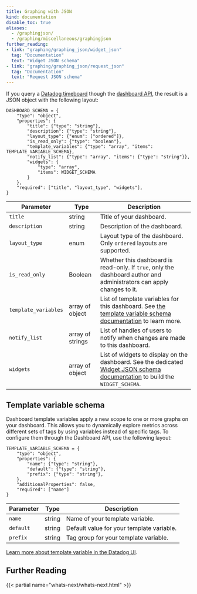 ```yaml
---
title: Graphing with JSON
kind: documentation
disable_toc: true
aliases:
  - /graphingjson/
  - /graphing/miscellaneous/graphingjson
further_reading:
- link: "graphing/graphing_json/widget_json"
  tag: "Documentation"
  text: "Widget JSON schema"
- link: "graphing/graphing_json/request_json"
  tag: "Documentation"
  text: "Request JSON schema"
---
```


If you query a [Datadog timeboard][1] though the [dashboard API][2], the result is a JSON object with the following layout:

```
DASHBOARD_SCHEMA = {
    "type": "object",
    "properties": {
        "title": {"type": "string"},
        "description": {"type": "string"},
        "layout_type": {"enum": ["ordered"]},
        "is_read_only": {"type": "boolean"},
        "template_variables": {"type": "array", "items": TEMPLATE_VARIABLE_SCHEMA},
        "notify_list": {"type": "array", "items": {"type": "string"}},
        "widgets": {
            "type": "array",
            "items": WIDGET_SCHEMA
        }
    },
    "required": ["title", "layout_type", "widgets"],
}
```

| Parameter            | Type             | Description                                                                                                                                                                         |
| ------               | -----            | --------                                                                                                                                                                            |
| `title`              | string           | Title of your dashboard.                                                                                                                                                            |
| `description`        | string           | Description of the dashboard.                                                                                                                                                       |
| `layout_type`        | enum             | Layout type of the dashboard. Only `ordered` layouts are supported.                                                                                                                     |
| `is_read_only`       | Boolean          | Whether this dashboard is read-only. If `true`, only the dashboard author and administrators can apply changes to it.                                                               |
| `template_variables` | array of object  | List of template variables for this dashboard. See [the template variable schema documentation](#template-variable-schema) to learn more.                                            |
| `notify_list`        | array of strings | List of handles of users to notify when changes are made to this dashboard.                                                                                                         |
| `widgets`            | array of object  | List of widgets to display on the dashboard. See the dedicated [Widget JSON schema documentation][3] to build the `WIDGET_SCHEMA`. |

## Template variable schema

Dashboard template variables apply a new scope to one or more graphs on your dashboard. This allows you to dynamically explore metrics across different sets of tags by using variables instead of specific tags. To configure them through the Dashboard API, use the following layout:

```
TEMPLATE_VARIABLE_SCHEMA = {
    "type": "object",
    "properties": {
        "name": {"type": "string"},
        "default": {"type": "string"},
        "prefix": {"type": "string"},
    },
    "additionalProperties": false,
    "required": ["name"]
}
```

| Parameter | Type   | Description                               |
| ------    | -----  | --------                                  |
| `name`    | string | Name of your template variable.           |
| `default` | string | Default value for your template variable. |
| `prefix`  | string | Tag group for your template variable.     |

[Learn more about template variable in the Datadog UI][4].

## Further Reading

{{< partial name="whats-next/whats-next.html" >}}

[1]: /graphing/dashboards/timeboard
[2]: /api/#dashboards
[3]: /graphing/graphing_json/widget_json
[4]: /graphing/dashboards/template_variables
